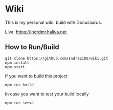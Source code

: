 # Wiki
This is my personal wiki. build with Docusaurus.

Live: https://indrdmr.haliya.net

## How to Run/Build
```
git clone https://github.com/Indra2108/wiki.git
npm install
npm start
```
If you want to build this project
```
npm run build
```

In case you want to test your build locally
```
npm run serve
```

